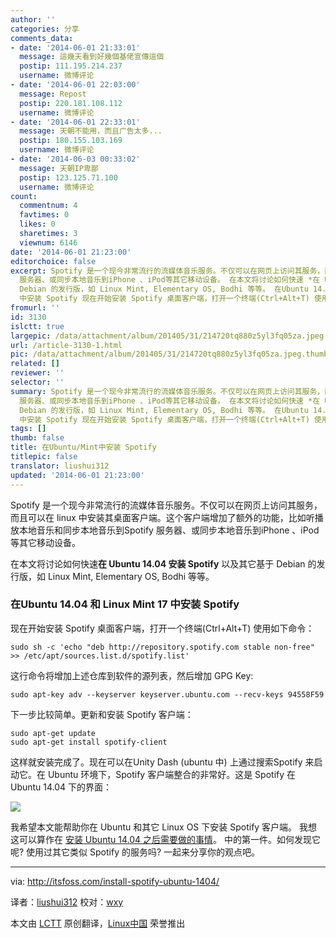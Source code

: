 ```yaml
---
author: ''
categories: 分享
comments_data:
- date: '2014-06-01 21:33:01'
  message: 這幾天看到好幾個基佬宣傳這個
  postip: 111.195.214.237
  username: 微博评论
- date: '2014-06-01 22:03:00'
  message: Repost
  postip: 220.181.108.112
  username: 微博评论
- date: '2014-06-01 22:33:01'
  message: 天朝不能用，而且广告太多...
  postip: 180.155.103.169
  username: 微博评论
- date: '2014-06-03 00:33:02'
  message: 天朝IP卑鄙
  postip: 123.125.71.100
  username: 微博评论
count:
  commentnum: 4
  favtimes: 0
  likes: 0
  sharetimes: 3
  viewnum: 6146
date: '2014-06-01 21:23:00'
editorchoice: false
excerpt: Spotify 是一个现今非常流行的流媒体音乐服务。不仅可以在网页上访问其服务，而且可以在 linux 中安装其桌面客户端。这个客户端增加了额外的功能，比如听播放本地音乐和同步本地音乐到Spotify
  服务器、或同步本地音乐到iPhone 、iPod等其它移动设备。 在本文将讨论如何快速 *在 Ubuntu 14.04 安装 Spotify * 以及其它基于
  Debian 的发行版，如 Linux Mint, Elementary OS, Bodhi 等等。 在Ubuntu 14.04 和 Linux Mint 17
  中安装 Spotify 现在开始安装 Spotify 桌面客户端，打开一个终端(Ctrl+Alt+T) 使用如下命令： sudo sh -c 'echo &quot;deb
fromurl: ''
id: 3130
islctt: true
largepic: /data/attachment/album/201405/31/214720tq880z5yl3fq05za.jpeg
url: /article-3130-1.html
pic: /data/attachment/album/201405/31/214720tq880z5yl3fq05za.jpeg.thumb.jpg
related: []
reviewer: ''
selector: ''
summary: Spotify 是一个现今非常流行的流媒体音乐服务。不仅可以在网页上访问其服务，而且可以在 linux 中安装其桌面客户端。这个客户端增加了额外的功能，比如听播放本地音乐和同步本地音乐到Spotify
  服务器、或同步本地音乐到iPhone 、iPod等其它移动设备。 在本文将讨论如何快速 *在 Ubuntu 14.04 安装 Spotify * 以及其它基于
  Debian 的发行版，如 Linux Mint, Elementary OS, Bodhi 等等。 在Ubuntu 14.04 和 Linux Mint 17
  中安装 Spotify 现在开始安装 Spotify 桌面客户端，打开一个终端(Ctrl+Alt+T) 使用如下命令： sudo sh -c 'echo &quot;deb
tags: []
thumb: false
title: 在Ubuntu/Mint中安装 Spotify
titlepic: false
translator: liushui312
updated: '2014-06-01 21:23:00'
---
```


Spotify 是一个现今非常流行的流媒体音乐服务。不仅可以在网页上访问其服务，而且可以在 linux 中安装其桌面客户端。这个客户端增加了额外的功能，比如听播放本地音乐和同步本地音乐到Spotify 服务器、或同步本地音乐到iPhone 、iPod等其它移动设备。


在本文将讨论如何快速**在 Ubuntu 14.04 安装 Spotify** 以及其它基于 Debian 的发行版，如 Linux Mint, Elementary OS, Bodhi 等等。


### 在Ubuntu 14.04 和 Linux Mint 17 中安装 Spotify


现在开始安装 Spotify 桌面客户端，打开一个终端(Ctrl+Alt+T) 使用如下命令：



```
sudo sh -c 'echo "deb http://repository.spotify.com stable non-free" >> /etc/apt/sources.list.d/spotify.list'

```

这行命令将增加上述仓库到软件的源列表，然后增加 GPG Key:



```
sudo apt-key adv --keyserver keyserver.ubuntu.com --recv-keys 94558F59

```

下一步比较简单。更新和安装 Spotify 客户端：



```
sudo apt-get update
sudo apt-get install spotify-client

```

这样就安装完成了。现在可以在Unity Dash (ubuntu 中) 上通过搜索Spotify 来启动它。在 Ubuntu 环境下，Spotify 客户端整合的非常好。这是 Spotify 在 Ubuntu 14.04 下的界面：


![](/data/attachment/album/201405/31/214720tq880z5yl3fq05za.jpeg)


我希望本文能帮助你在 Ubuntu 和其它 Linux OS 下安装 Spotify 客户端。 我想这可以算作在 [安装 Ubuntu 14.04 之后需要做的事情](http://itsfoss.com/things-to-do-after-installing-ubuntu-14-04/)。 中的第一件。如何发现它呢? 使用过其它类似 Spotify 的服务吗? 一起来分享你的观点吧。




---


via: <http://itsfoss.com/install-spotify-ubuntu-1404/>


译者：[liushui312](https://github.com/liushui312) 校对：[wxy](https://github.com/wxy)


本文由 [LCTT](https://github.com/LCTT/TranslateProject) 原创翻译，[Linux中国](http://linux.cn/) 荣誉推出